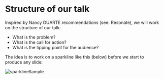 # Structure of our talk

Inspired by Nancy DUARTE recommendations (see. Resonate), we will work on the structure of our talk:
 - What is the problem?
 - What is the call for action?
 - What is the tipping point for the audience?
 
 The idea is to work on a sparkline like this (below) before we start to produce any slide:
 
 ![sparklineSample](https://pbs.twimg.com/media/CziiBeOXUAAMrcO.jpg:large)

